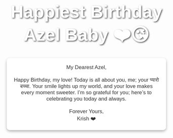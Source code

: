 <!DOCTYPE html>
<html lang="en">
<head>
    <meta charset="UTF-8">
    <meta name="viewport" content="width=device-width, initial-scale=1.0">
    <title>Happy Birthday Azel!</title>
    <style>
        body {
            margin: 0;
            height: 100vh;
            display: flex;
            flex-direction: column;
            justify-content: center;
            align-items: center;
            background-image: url('Azel.jpg.jpg');
            background-size: cover;
            background-position: center;
            font-family: Arial, sans-serif;
            overflow: hidden;
        }
        .message {
            text-align: center;
            color: white;
            font-size: 4em;
            font-weight: bold;
            text-shadow: 2px 2px 4px rgba(0, 0, 0, 0.7);
            z-index: 10;
            margin-bottom: 20px;
        }
        .letter {
            background: rgba(255, 255, 255, 0.9);
            padding: 20px;
            border-radius: 10px;
            max-width: 500px;
            text-align: center;
            font-size: 1.2em;
            color: #333;
            box-shadow: 0 4px 8px rgba(0, 0, 0, 0.3);
            z-index: 10;
        }
        .heart {
            position: absolute;
            width: 50px;
            height: 50px;
            background: url('data:image/svg+xml;utf8,<svg xmlns="http://www.w3.org/2000/svg" viewBox="0 0 24 24" fill="red"><path d="M12 21.35l-1.45-1.32C5.4 15.36 2 12.28 2 8.5 2 5.42 4.42 3 7.5 3c1.74 0 3.41.81 4.5 2.09C13.09 3.81 14.76 3 16.5 3 19.58 3 22 5.42 22 8.5c0 3.78-3.4 6.86-8.55 11.54L12 21.35z"/></svg>') no-repeat center;
            background-size: contain;
            animation: float 6s infinite ease-in-out;
        }
        @keyframes float {
            0% { transform: translateY(0) scale(1); opacity: 1; }
            50% { transform: translateY(-100px) scale(1.2); opacity: 0.8; }
            100% { transform: translateY(0) scale(1); opacity: 1; }
        }
        .balloon {
            position: absolute;
            width: 60px;
            height: 80px;
            background: radial-gradient(circle at top, #ff5555, #aa0000);
            border-radius: 50% 50% 50% 50% / 60% 60% 40% 40%;
            cursor: pointer;
            animation: balloonFloat 4s infinite ease-in-out;
        }
        .balloon::before {
            content: '';
            position: absolute;
            bottom: -10px;
            left: 50%;
            transform: translateX(-50%);
            width: 0;
            height: 0;
            border-left: 5px solid transparent;
            border-right: 5px solid transparent;
            border-bottom: 10px solid #aa0000;
        }
        @keyframes balloonFloat {
            0% { transform: translateY(0); }
            50% { transform: translateY(-20px); }
            100% { transform: translateY(0); }
        }
        .popped {
            display: none;
        }
    </style>
</head>
<body>
    <div class="message">Happiest Birthday Azel Baby ❤️😘</div>
    <div class="letter">
        My Dearest Azel,<br><br>
        Happy Birthday, my love! Today is all about you, me; your प्यारो बच्चा. Your smile lights up my world, and your love makes every moment sweeter. I’m so grateful for you; here’s to celebrating you today and always.<br><br>
        Forever Yours,<br>
        Krish ❤️
    </div>
   </body>
   </html>
